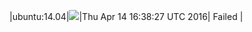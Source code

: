 |ubuntu:14.04|![](https://cdn.rawgit.com/Neilpang/letest/master/status/ubuntu-14.04.svg?1460651907)|Thu Apr 14 16:38:27 UTC 2016| Failed |
